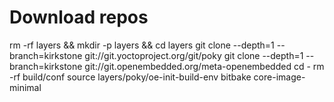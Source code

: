 # Download repos
rm -rf layers && mkdir -p layers && cd layers
git clone --depth=1 --branch=kirkstone git://git.yoctoproject.org/git/poky
git clone --depth=1 --branch=kirkstone git://git.openembedded.org/meta-openembedded
cd -
rm -rf build/conf
source layers/poky/oe-init-build-env
bitbake core-image-minimal

